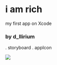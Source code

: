 # i am rich

my first app on Xcode 

### by d_llirium

. storyboard
. appIcon 

![](https://github.com/d-llirium/I-am-Rich/blob/master/iAMrich.gif?raw=true)

